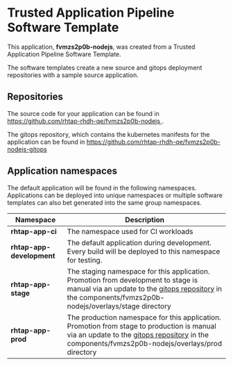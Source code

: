 # Trusted Application Pipeline Software Template

This application, **fvmzs2p0b-nodejs**, was created from a Trusted Application Pipeline Software Template.

The software templates create a new source and gitops deployment repositories with a sample source application. 

## Repositories

The source code for your application can be found in [https://github.com/rhtap-rhdh-qe/fvmzs2p0b-nodejs ](https://github.com/rhtap-rhdh-qe/fvmzs2p0b-nodejs ).
 
The gitops repository, which contains the kubernetes manifests for the application can be found in 
[https://github.com/rhtap-rhdh-qe/fvmzs2p0b-nodejs-gitops ](https://github.com/rhtap-rhdh-qe/fvmzs2p0b-nodejs-gitops ) 

## Application namespaces 

The default application will be found in the following namespaces. Applications can be deployed into unique namespaces or multiple software templates can also bet generated into the same group namespaces.  

|  Namespace   |  Description   |  
| -------- | -------- |
| **rhtap-app-ci** | The namespace used for CI workloads |
| **rhtap-app-development** | The default application during development. Every build will be deployed to this namespace for testing. |
| **rhtap-app-stage** | The staging namespace for this application. Promotion from development to stage is manual via an update to the [gitops repository](https://github.com/rhtap-rhdh-qe/fvmzs2p0b-nodejs-gitops ) in the components/fvmzs2p0b-nodejs/overlays/stage directory |
| **rhtap-app-prod** | The production namespace for this application. Promotion from stage to production is manual via an update to the [gitops repository](https://github.com/rhtap-rhdh-qe/fvmzs2p0b-nodejs-gitops ) in the components/fvmzs2p0b-nodejs/overlays/prod directory |